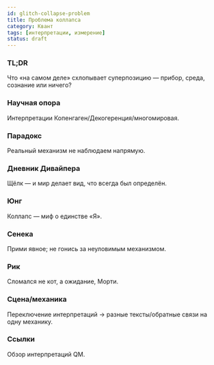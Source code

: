 ```yaml
---
id: glitch-collapse-problem
title: Проблема коллапса
category: Квант
tags: [интерпретации, измерение]
status: draft
---
```


### TL;DR

Что «на самом деле» схлопывает суперпозицию — прибор, среда, сознание или ничего?

### Научная опора

Интерпретации Копенгаген/Декогеренция/многомировая.

### Парадокс

Реальный механизм не наблюдаем напрямую.

### Дневник Дивайпера

Щёлк — и мир делает вид, что всегда был определён.

### Юнг

Коллапс — миф о единстве «Я».

### Сенека

Прими явное; не гонись за неуловимым механизмом.

### Рик

Сломался не кот, а ожидание, Морти.

### Сцена/механика

Переключение интерпретаций → разные тексты/обратные связи на одну механику.

### Ссылки

Обзор интерпретаций QM.
